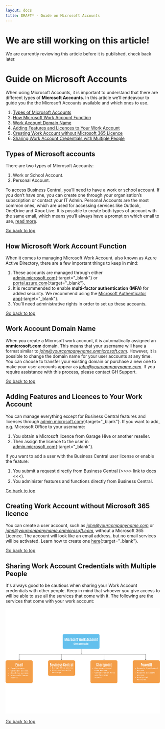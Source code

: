```yaml
---
layout: docs
title: DRAFT* - Guide on Microsoft Accounts
---
```


<a name="top"></a>

# We are still working on this article!
We are currently reviewing this article before it is published, check back later.

# Guide on Microsoft Accounts
When using Microsoft Accounts, it is important to understand that there are different types of **Microsoft Accounts**. In this article we’ll endeavour to guide you the the Microsoft Accounts available and which ones to use.

1. [Types of Microsoft Accounts](#types-of-microsoft-accounts)
2. [How Microsoft Work Account Function](#how-microsoft-work-account-function)
3. [Work Account Domain Name](#work-account-domain-name)
4. [Adding Features and Licences to Your Work Account](#adding-features-and-licences-to-your-work-account)
5. [Creating Work Account without Microsoft 365 Licence](#creating-work-account-without-microsoft-365-licence)
6. [Sharing Work Account Credentials with Multiple People](#sharing-work-account-credentials-with-multiple-people)

## Types of Microsoft accounts
There are two types of Microsoft Accounts:
1.	Work or School Account.
2.	Personal Account.

To access Business Central, you’ll need to have a work or school account. If you don’t have one, you can create one through your organisation’s subscription or contact your IT Admin.
Personal Accounts are the most common ones, which are used for accessing services like Outlook, OneDrive and Xbox Live. 
It is possible to create both types of account with the same email, which means you’ll always have a prompt on which email to use, [read more](https://support.microsoft.com/en-us/office/which-account-do-you-want-to-use-2b5bbd7a-7df6-4283-beff-8015e28eb7b9).

[Go back to top](#top)

## How Microsoft Work Account Function
When it comes to managing Microsoft Work Account, also known as Azure Active Directory, there are a few important things to keep in mind:
1.	These accounts are managed through either [admin.microsoft.com](https://admin.microsoft.com/){:target="_blank"} or [portal.azure.com](https://portal.azure.com/){:target="_blank"}.
2.	It is recommended to enable **multi-factor authentication (MFA)** for added security. We recommend using the [Microsoft Authenticator app](https://www.microsoft.com/en/security/mobile-authenticator-app){:target="_blank"}.
3.	You’ll need administrative rights in order to set up these accounts.

[Go back to top](#top)

## Work Account Domain Name
When you create a Microsoft work account, it is automatically assigned an **onmicrosoft.com** domain. This means that your username will have a format similar to *john@yourcompanyname.onmicrosoft.com*.
However, it is possible to change the domain name for your user accounts at any time. You can choose to transfer your existing domain or purchase a new one to make your user accounts appear as *john@yourcompanyname.com*. 
If you require assistance with this process, please contact GH Support.

[Go back to top](#top)

## Adding Features and Licences to Your Work Account
You can manage everything except for Business Central features and licenses through [admin.microsoft.com](https://admin.microsoft.com/){:target="_blank"}. If you want to add, e.g. Microsoft Office to your username:
1.	You obtain a Microsoft licence from Garage Hive or another reseller.
2.	Then assign the licence to the user in [admin.microsoft.com](https://admin.microsoft.com/){:target="_blank"}.

If you want to add a user with the Business Central user license or enable the feature:
1.	You submit a request directly from Business Central (>>>> link to docs <<<).
2.	You administer features and functions directly from Business Central.

[Go back to top](#top)

## Creating Work Account without Microsoft 365 licence
You can create a user account, such as *john@yourcompanyname.com* or *john@yourcompanyname.onmicrosoft.com*, without a Microsoft 365 Licence. The account will look like an email address, but no email services will be activated. Learn how to create one [here](garagehive-azure-active-directory-user.html){:target="_blank"}.

[Go back to top](#top)
 
## Sharing Work Account Credentials with Multiple People
It's always good to be cautious when sharing your Work Account credentials with other people. Keep in mind that whoever you give access to will be able to use all the services that come with it. The following are the services that come with your work account:

   ![](media/garagehive-microsoft-work-account-access.png)



[Go back to top](#top)
